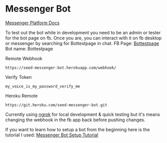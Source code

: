 # Messenger Bot

[Messenger Platform Docs](https://developers.facebook.com/docs/messenger-platform/complete-guide)

To test out the bot while in development you need to be an admin or tester for the bot page on fb. Once you are, you can interact with it on fb desktop or messenger by searching for Bottestpage in chat.
FB Page: [Bottestpage](https://www.facebook.com/Bottestpage-336372346703232/)
Bot name: Bottestpage

Remote Webhook
```
https://seed-messenger-bot.herokuapp.com/webhook/
```

Verify Token
```
my_voice_is_my_password_verify_me
```

Heroku Remote
```
https://git.heroku.com/seed-messenger-bot.git
```

Currently using [ngrok](https://ngrok.com/) for local development & quick testing but it's means changing the webhook in the fb app back before pushing changes.

If you want to learn how to setup a bot from the beginning here is the tutorial I used: [Messenger Bot Setup Tutorial](https://github.com/jw84/messenger-bot-tutorial)
